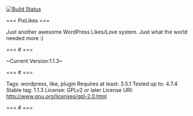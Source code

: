 [![Build Status](https://travis-ci.org/pixelgrade/pixlikes.png?branch=development)](https://travis-ci.org/pixelgrade/pixlikes)

=== PixLikes ===

Just another awesome WordPress Likes/Love system. Just what the world needed more :)

=== # ===

~Current Version:1.1.3~

=== # ===

Tags: wordpress, like, plugin
Requires at least: 3.5.1
Tested up to: 4.7.4
Stable tag: 1.1.3
License: GPLv2 or later
License URI: http://www.gnu.org/licenses/gpl-2.0.html

=== # ===
